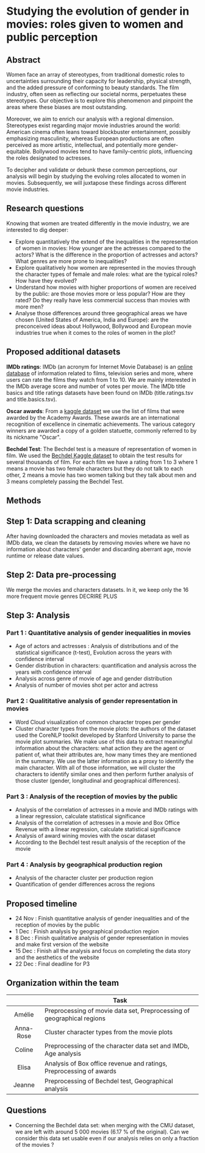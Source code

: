 # Studying the evolution of gender in movies: roles given to women and public perception

## Abstract

Women face an array of stereotypes, from traditional domestic roles to uncertainties surrounding their capacity for leadership, physical strength, and the added pressure of conforming to beauty standards. The film industry, often seen as reflecting our societal norms, perpetuates these stereotypes. Our objective is to explore this phenomenon and pinpoint the areas where these biases are most outstanding.

Moreover, we aim to enrich our analysis with a regional dimension. Stereotypes exist regarding major movie industries around the world: American cinema often leans toward blockbuster entertainment, possibly emphasizing masculinity, whereas European productions are often perceived as more artistic, intellectual, and potentially more gender-equitable. Bollywood movies tend to have family-centric plots, influencing the roles designated to actresses.

To decipher and validate or debunk these common perceptions, our analysis will begin by studying the evolving roles allocated to women in movies. Subsequently, we will juxtapose these findings across different movie industries.

## Research questions

Knowing that women are treated differently in the movie industry, we are interested to dig deeper:
- Explore quantitatively the extend of the inequalities in the representation of women in movies: How younger are the actresses compared to the actors? What is the difference in the proportion of actresses and actors? What genres are more prone to inequalities?
- Explore qualitatively how women are represented in the movies through the character types of female and male roles: what are the typical roles? How have they evolved?
- Understand how movies with higher proportions of women are received by the public: are those movies more or less popular? How are they rated? Do they really have less commercial success than movies with more men?
- Analyse those differences around three geographical areas we have chosen (United States of America, India and Europe): are the preconceived ideas about Hollywood, Bollywood and European movie industries true when it comes to the roles of women in the plot? 

## Proposed additional datasets 

**IMDb ratings**: IMDb (an acronym for Internet Movie Database) is an [online database](https://datasets.imdbws.com/) of information related to films, television series and more, where users can rate the films they watch from 1 to 10. We are mainly interested in the IMDb average score and number of votes per movie. The IMDb title basics and title ratings datasets have been found on IMDb (title.ratings.tsv and title.basics.tsv). 

**Oscar awards**: From a [kaggle dataset](https://www.kaggle.com/datasets/unanimad/the-oscar-award) we use the list of films that were awarded by the Academy Awards. These awards are an international recognition of excellence in cinematic achievements. The various category winners are awarded a copy of a golden statuette, commonly referred to by its nickname "Oscar".

**Bechdel Test**: The Bechdel test is a measure of representation of women in film. We used the [Bechdel Kaggle dataset](https://www.kaggle.com/datasets/treelunar/bechdel-test-movies-as-of-feb-28-2023) to obtain the test results for several thousands of film. For each film we have a rating from 1 to 3 where 1 means a movie has two female characters but they do not talk to each other, 2 means a movie has two women talking but they talk about men and 3 means completely passing the Bechdel Test.

## Methods

## Step 1: Data scrapping and cleaning 
After having downloaded the characters and movies metadata as well as IMDb data, we clean the datasets by removing movies where we have no information about characters' gender and discarding aberrant age, movie runtime or release date values.

## Step 2: Data pre-processing
We merge the movies and characters datasets. In it, we keep only the 16 more frequent movie genres
DECRIRE PLUS

## Step 3: Analysis

### Part 1 : Quantitative analysis of gender inequalities in movies
- Age of actors and actresses : Analysis of distributions and of the statistical significance (t-test), Evolution across the years with confidence interval
- Gender distribution in characters: quantification and analysis across the years with confidence interval
- Analysis across genre of movie of age and gender distribution
- Analysis of number of movies shot per actor and actress

### Part 2 : Qualititative analysis of gender representation in movies
- Word Cloud visualization of common character tropes per gender
- Cluster character types from the movie plots: the authors of the dataset used the CoreNLP toolkit developed by Stanford University to parse the movie plot summaries. We make use of this data to extract meaningful information about the characters: what action they are the agent or patient of, what their attributes are, how many times they are mentioned in the summary. We use the latter information as a proxy to identify the main character. With all of those information, we will cluster the characters to identify similar ones and then perform further analysis of those cluster (gender, longitudinal and geographical differences).

### Part 3 : Analysis of the reception of movies by the public
- Analysis of the correlation of actresses in a movie and IMDb ratings with a linear regression, calculate statistical significance
- Analysis of the correlation of actresses in a movie and Box Office Revenue with a linear regression, calculate statistical significance
- Analysis of award wining movies with the oscar dataset
- According to the Bechdel test result analysis of the reception of the movie

### Part 4 : Analysis by geographical production region
- Analysis of the character cluster per production region
- Quantification of gender differences across the regions


## Proposed timeline

- 24 Nov : Finish quantitative analysis of gender inequalities and of the reception of movies by the public
- 1 Dec : Finish analysis by geographical production region
- 8 Dec : Finish qualitative analysis of gender representation in movies and make first version of the website
- 15 Dec : Finish all the analysis and focus on completing the data story and the aesthetics of the website
- 22 Dec : Final deadline for P3

## Organization within the team
| | Task |
| :---:|---|
| Amélie | Preprocessing of movie data set, Preprocessing of geographical regions|
| Anna-Rose |Cluster character types from the movie plots|
| Coline | Preprocessing of the character data set and IMDb, Age analysis|
| Elisa | Analysis of Box office revenue and ratings, Preprocessing of awards |
| Jeanne | Preprocessing of Bechdel test, Geographical analysis |

## Questions
- Concerning the Bechdel data set: when merging with the CMU dataset, we are left with around 5 000 movies (6.17 % of the original). Can we consider this data set usable even if our analysis relies on only a fraction of the movies ?